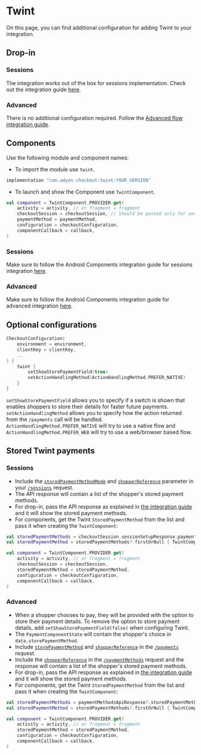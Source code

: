 # Twint
On this page, you can find additional configuration for adding Twint to your integration.

## Drop-in
### Sessions
The integration works out of the box for sessions implementation. Check out the integration guide [here](https://docs.adyen.com/online-payments/build-your-integration/sessions-flow/?platform=Android&integration=Drop-in).

### Advanced
There is no additional configuration required. Follow the [Advanced flow integration guide](https://docs.adyen.com/online-payments/build-your-integration/advanced-flow/?platform=Android&integration=Drop-in).

## Components
Use the following module and component names:
- To import the module use `twint`.

```Groovy
implementation "com.adyen.checkout:twint:YOUR_VERSION"
```

- To launch and show the Component use `TwintComponent`.

```Kotlin
val component = TwintComponent.PROVIDER.get(
    activity = activity, // or fragment = fragment
    checkoutSession = checkoutSession, // Should be passed only for sessions
    paymentMethod = paymentMethod,
    configuration = checkoutConfiguration,
    componentCallback = callback,
)
```

### Sessions
Make sure to follow the Android Components integration guide for sessions integration [here](https://docs.adyen.com/online-payments/build-your-integration/sessions-flow?platform=Android&integration=Components).

### Advanced
Make sure to follow the Android Components integration guide for advanced integration [here](https://docs.adyen.com/online-payments/build-your-integration/advanced-flow/?platform=Android&integration=Components).

## Optional configurations

```Kotlin
CheckoutConfiguration(
    environment = environment,
    clientKey = clientKey,
    ..
) {
    twint {
        setShowStorePaymentField(true)
        setActionHandlingMethod(ActionHandlingMethod.PREFER_NATIVE)
    }
}
```

`setShowStorePaymentField` allows you to specify if a switch is shown that enables shoppers to store their details for faster future payments.
`setActionHandlingMethod` allows you to specify how the action returned from the `/payments` call will be handled. `ActionHandlingMethod.PREFER_NATIVE` will try to use a native flow and `ActionHandlingMethod.PREFER_WEB` will try to use a web/browser based flow.

## Stored Twint payments
### Sessions
- Include the [`storedPaymentMethodMode`](https://docs.adyen.com/api-explorer/Checkout/latest/post/sessions#request-storePaymentMethodMode) and [`shopperReference`](https://docs.adyen.com/api-explorer/Checkout/latest/post/sessions#request-shopperReference) parameter in your [`/sessions`](https://docs.adyen.com/api-explorer/Checkout/latest/post/sessions) request.
- The API response will contain a list of the shopper's stored payment methods.
- For drop-in, pass the API response as explained in [the integration guide](https://docs.adyen.com/online-payments/build-your-integration/sessions-flow/?platform=Android&integration=Drop-in#set-up) and it will show the stored payment methods. 
- For components, get the Twint `StoredPaymentMethod` from the list and pass it when creating the `TwintComponent`:
```Kotlin
val storedPaymentMethods = checkoutSession.sessionSetupResponse.paymentMethodsApiResponse?.storedPaymentMethods
val storedPaymentMethod = storedPaymentMethods?.firstOrNull { TwintComponent.PROVIDER.isPaymentMethodSupported(it) }

val component = TwintComponent.PROVIDER.get(
    activity = activity, // or fragment = fragment
    checkoutSession = checkoutSession,
    storedPaymentMethod = storedPaymentMethod,
    configuration = checkoutConfiguration,
    componentCallback = callback,
)
```

### Advanced
- When a shopper chooses to pay, they will be provided with the option to store their payment details. To remove the option to store payment details, add `setShowStorePaymentField(false)` when configuring Twint.
- The `PaymentComponentState` will contain the shopper's choice in `data.storePaymentMethod`. 
- Include [`storePaymentMethod`](https://docs.adyen.com/api-explorer/Checkout/latest/post/payments#request-storePaymentMethod) and [`shopperReference`](https://docs.adyen.com/api-explorer/Checkout/latest/post/payments#request-shopperReference) in the [`/payments`](https://docs.adyen.com/api-explorer/Checkout/latest/post/payments) request.
- Include the [`shopperReference`](https://docs.adyen.com/api-explorer/Checkout/latest/post/paymentMethods#request-shopperReference) in the [`/paymentMethods`](https://docs.adyen.com/api-explorer/Checkout/latest/post/paymentMethods) request and the response will contain a list of the shopper's stored payment methods.
- For drop-in, pass the API response as explained in [the integration guide](https://docs.adyen.com/online-payments/build-your-integration/advanced-flow/?platform=Android&integration=Drop-in#set-up) and it will show the stored payment methods.
- For components, get the Twint `StoredPaymentMethod` from the list and pass it when creating the `TwintComponent`:
```Kotlin
val storedPaymentMethods = paymentMethodsApiResponse?.storedPaymentMethods
val storedPaymentMethod = storedPaymentMethods?.firstOrNull { TwintComponent.PROVIDER.isPaymentMethodSupported(it) }

val component = TwintComponent.PROVIDER.get(
    activity = activity, // or fragment = fragment
    storedPaymentMethod = storedPaymentMethod,
    configuration = checkoutConfiguration,
    componentCallback = callback,
)
```

